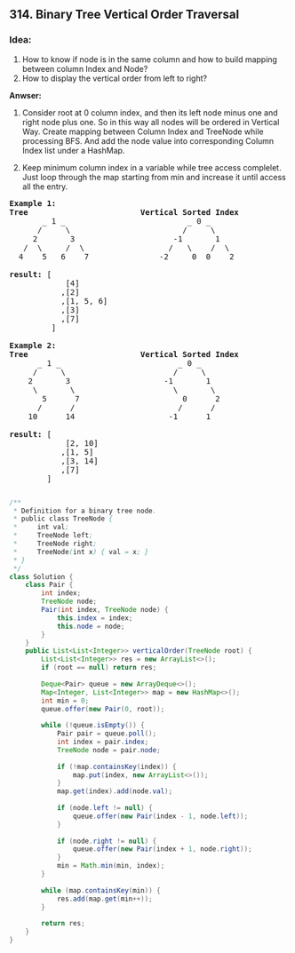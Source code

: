 ## 314. Binary Tree Vertical Order Traversal

### Idea:
1) How to know if node is in the same column and how to build mapping between column Index and Node?
2) How to display the vertical order from left to right?


**Anwser:**
1) Consider root at 0 column index, and then its left node minus one and right node plus one. So in this way all nodes will be ordered in Vertical Way. Create mapping between Column Index and TreeNode while processing BFS. And add the node value into corresponding Column Index list under a HashMap.

2) Keep minimum column index in a variable while tree access complelet. Just loop through the map starting from min and increase it until access all the entry.

<pre>
<b>Example 1: </b>
<b>Tree</b>                        <b>Vertical Sorted Index</b>
       _ 1 _                          _ 0 _
      /     \                        /     \
     2       3                     -1       1
   /  \     /  \                  /   \    /  \
  4    5   6    7               -2     0  0    2
  
<b>result:</b> [
            [4]
           ,[2]
           ,[1, 5, 6]
           ,[3]
           ,[7]
         ]
         
<b>Example 2: </b>
<b>Tree</b>                        <b>Vertical Sorted Index</b>
      _ 1 _                         _ 0 _
     /     \                       /     \
    2       3                    -1       1
     \       \                     \       \ 
       5      7                      0      2   
      /      /                      /      /       
    10      14                    -1      1 
    
<b>result:</b> [
            [2, 10]
           ,[1, 5]
           ,[3, 14]
           ,[7]
        ]
</pre>

```java

/**
 * Definition for a binary tree node.
 * public class TreeNode {
 *     int val;
 *     TreeNode left;
 *     TreeNode right;
 *     TreeNode(int x) { val = x; }
 * }
 */
class Solution {
    class Pair {
        int index;
        TreeNode node;
        Pair(int index, TreeNode node) {
            this.index = index;
            this.node = node;
        }
    }
    public List<List<Integer>> verticalOrder(TreeNode root) {
        List<List<Integer>> res = new ArrayList<>();
        if (root == null) return res;
        
        Deque<Pair> queue = new ArrayDeque<>();
        Map<Integer, List<Integer>> map = new HashMap<>();
        int min = 0;
        queue.offer(new Pair(0, root));
        
        while (!queue.isEmpty()) {
            Pair pair = queue.poll();
            int index = pair.index;
            TreeNode node = pair.node;
            
            if (!map.containsKey(index)) {
                map.put(index, new ArrayList<>());
            } 
            map.get(index).add(node.val);
            
            if (node.left != null) {
                queue.offer(new Pair(index - 1, node.left));
            }
            
            if (node.right != null) {
                queue.offer(new Pair(index + 1, node.right));
            }
            min = Math.min(min, index);
        }
        
        while (map.containsKey(min)) {
            res.add(map.get(min++));
        }
        
        return res;
    }
}

```
